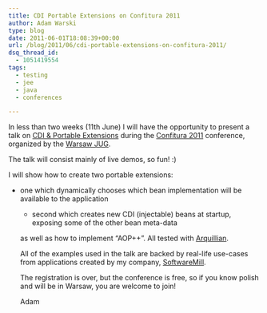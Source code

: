 ```yaml
---
title: CDI Portable Extensions on Confitura 2011
author: Adam Warski
type: blog
date: 2011-06-01T18:08:39+00:00
url: /blog/2011/06/cdi-portable-extensions-on-confitura-2011/
dsq_thread_id:
  - 1051419554
tags:
  - testing
  - jee
  - java
  - conferences

---
```

In less than two weeks (11th June) I will have the opportunity to present a talk on [CDI & Portable Extensions][1] during the [Confitura 2011][2] conference, organized by the [Warsaw JUG][3].

The talk will consist mainly of live demos, so fun! :)

I will show how to create two portable extensions:

  * one which dynamically chooses which bean implementation will be available to the application 
      * second which creates new CDI (injectable) beans at startup, exposing some of the other bean meta-data </ul> 
        as well as how to implement &#8220;AOP++&#8221;. All tested with [Arquillian][4].
        
        All of the examples used in the talk are backed by real-life use-cases from applications created by my company, [SoftwareMill][5].
        
        The registration is over, but the conference is free, so if you know polish and will be in Warsaw, you are welcome to join!
        
        Adam

 [1]: http://seamframework.org/Weld
 [2]: http://confitura.pl
 [3]: http://groups.google.com/group/warszawa-jug
 [4]: http://www.jboss.org/arquillian
 [5]: http://www.softwaremill.eu
